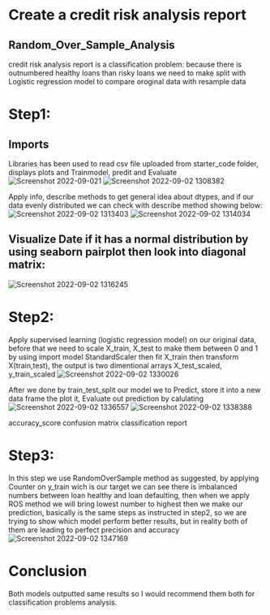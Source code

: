 # Create a credit risk analysis report 
## Random_Over_Sample_Analysis

credit risk analysis report is a classification problem: because there is outnumbered healthy loans than risky loans we need to make split 
with Logistic regression model to compare oroginal data with resample data

# Step1:
## Imports
Libraries has been used to read csv file uploaded from starter_code folder, displays plots and Trainmodel, predit and Evaluate
![Screenshot 2022-09-021](https://user-images.githubusercontent.com/69637182/188212561-8c0dc474-0ae4-4850-8943-1ca0e24cf093.png)
![Screenshot 2022-09-02 1308382](https://user-images.githubusercontent.com/69637182/188212936-4b9a5649-085c-424d-be86-e9e1d75c99b5.png)

Apply info, describe methods to get general idea about dtypes, and if our data evenly distributed we can check with describe method
showing below:
![Screenshot 2022-09-02 1313403](https://user-images.githubusercontent.com/69637182/188213785-35d577a0-b057-4d7b-928b-fef2c8f5c51a.png)
![Screenshot 2022-09-02 1314034](https://user-images.githubusercontent.com/69637182/188213799-3ebb68fa-3a75-487f-b1fa-50b8c7ac6e1c.png)
 ## Visualize Date if it has a normal distribution by using seaborn pairplot then look into diagonal matrix:
 ![Screenshot 2022-09-02 1316245](https://user-images.githubusercontent.com/69637182/188214062-6adc154a-4aaa-485d-a92a-5ec21b98b477.png)
 
# Step2:
Apply supervised learning (logistic regression model)  on our original data, before that we need to scale X_train, X_test to make them between 0 and 1 by using 
import model StandardScaler then fit X_train then transform X(train,test), the output is two dimentional arrays X_test_scaled, y_train_scaled
![Screenshot 2022-09-02 1330026](https://user-images.githubusercontent.com/69637182/188216020-262947eb-b301-42d8-b161-683fc250804f.png)

After we done by train_test_split our model we to Predict, store it into a new data frame the plot it, Evaluate out prediction by calulating 
![Screenshot 2022-09-02 1336557](https://user-images.githubusercontent.com/69637182/188217051-b720b3b7-760b-4bfd-a845-49a0b1560b2c.png)
![Screenshot 2022-09-02 1338388](https://user-images.githubusercontent.com/69637182/188217286-0efc279b-8078-4f70-b570-f0687f7e90f4.png)

accuracy_score 
confusion matrix 
classification report

# Step3:
In this step we use RandomOverSample method as suggested, by applying Counter on y_train wich is our target we can see there is imbalanced numbers between
loan healthy and loan defaulting, then when we apply ROS method we will bring lowest number to highest then we make our prediction, basically is the same steps
as instructed in step2, so we are trying to show which model perform better results, but in reality both of them are leading to perfect precision and accuracy
![Screenshot 2022-09-02 1347169](https://user-images.githubusercontent.com/69637182/188218637-b6f7ebd8-0756-458c-9942-88e189073694.png)

# Conclusion
Both models outputted same results so I would recommend them both for classification problems analysis. 
